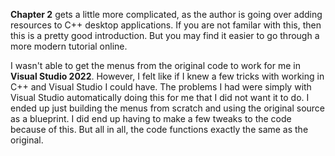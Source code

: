 **Chapter 2** gets a little more complicated, as the author is going over adding resources to C++ desktop applications. If you are not familar with this, then this is a pretty good introduction. But you may find it easier to go through a more modern tutorial online. 

I wasn't able to get the menus from the original code to work for me in **Visual Studio 2022**. However, I felt like if I knew a few tricks with working in C++ and Visual Studio I could have. The problems I had were simply with Visual Studio automatically doing this for me that I did not want it to do. I ended up just building the menus from scratch and using the original source as a blueprint. I did end up having to make a few tweaks to the code because of this. But all in all, the code functions exactly the same as the original.  
